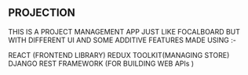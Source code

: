 ## PROJECTION
THIS IS A PROJECT MANAGEMENT APP JUST LIKE FOCALBOARD BUT WITH DIFFERENT UI AND SOME ADDITIVE FEATURES MADE USING :-

REACT (FRONTEND LIBRARY)
REDUX TOOLKIT(MANAGING STORE)
DJANGO REST FRAMEWORK (FOR BUILDING WEB APIs )
